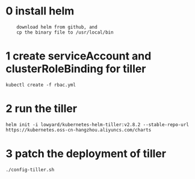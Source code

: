 0 install helm
===
		download helm from github, and
		cp the binary file to /usr/local/bin
1 create serviceAccount and clusterRoleBinding for tiller
===
```console
kubectl create -f rbac.yml
```
2 run the tiller
===
```console
helm init -i lowyard/kubernetes-helm-tiller:v2.8.2 --stable-repo-url https://kubernetes.oss-cn-hangzhou.aliyuncs.com/charts
```
3 patch the deployment of tiller
===
```console
./config-tiller.sh
```


